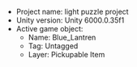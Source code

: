 <!-- UNITY CODE ASSIST INSTRUCTIONS START -->
- Project name: light puzzle project
- Unity version: Unity 6000.0.35f1
- Active game object:
  - Name: Blue_Lantren
  - Tag: Untagged
  - Layer: Pickupable Item
<!-- UNITY CODE ASSIST INSTRUCTIONS END -->